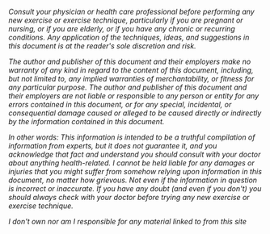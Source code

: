 _Consult your physician or health care professional before performing any new exercise or exercise technique, particularly if you are pregnant or nursing, or if you are elderly, or if you have any chronic or recurring conditions. Any application of the techniques, ideas, and suggestions in this document is at the reader's sole discretion and risk._

_The author and publisher of this document and their employers make no warranty of any kind in regard to the content of this document, including, but not limited to, any implied warranties of merchantability, or fitness for any particular purpose. The author and publisher of this document and their employers are not liable or responsible to any person or entity for any errors contained in this document, or for any special, incidental, or consequential damage caused or alleged to be caused directly or indirectly by the information contained in this document._

_In other words: This information is intended to be a truthful compilation of information from experts, but it does not guarantee it, and you acknowledge that fact and understand you should consult with your doctor about anything health-related. I cannot be held liable for any damages or injuries that you might suffer from somehow relying upon information in this document, no matter how grievous. Not even if the information in question is incorrect or inaccurate. If you have any doubt (and even if you don't) you should always check with your doctor before trying any new exercise or exercise technique._

_I don't own nor am I responsible for any material linked to from this site_
